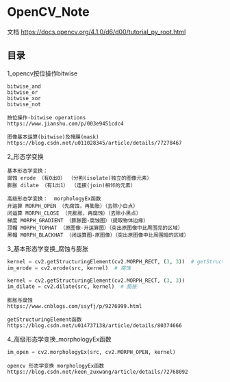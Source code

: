 # OpenCV_Note

文档  https://docs.opencv.org/4.1.0/d6/d00/tutorial_py_root.html

## 目录

1_opencv按位操作bitwise
```
bitwise_and
bitwise_or
bitwise_xor
bitwise_not

按位操作-bitwise operations
https://www.jianshu.com/p/003e9451cdc4

图像基本运算(bitwise)及掩膜(mask)
https://blog.csdn.net/u011028345/article/details/77278467
```

2_形态学变换
```
基本形态学变换：
腐蚀 erode （有0出0） （分割(isolate)独立的图像元素）
膨胀 dilate （有1出1） （连接(join)相邻的元素）

高级形态学变换：  morphologyEx函数
开运算 MORPH_OPEN （先腐蚀，再膨胀）（去除小白点）
闭运算 MORPH_CLOSE （先膨胀，再腐蚀）（去除小黑点）
梯度 MORPH_GRADIENT （膨胀图-腐蚀图）（提取物体边缘）
顶帽 MORPH_TOPHAT （原图像-开运算图）（突出原图像中比周围亮的区域）
黑帽 MORPH_BLACKHAT （闭运算图-原图像）（突出原图像中比周围暗的区域）
```

3_基本形态学变换_腐蚀与膨胀
```python
kernel = cv2.getStructuringElement(cv2.MORPH_RECT, (3, 3))  # getStructuringElement 可以方便的生成一个矩阵（kernel）
im_erode = cv2.erode(src, kernel)  # 腐蚀

kernel = cv2.getStructuringElement(cv2.MORPH_RECT, (3, 3))
im_dilate = cv2.dilate(src, kernel)  # 膨胀
```
```
膨胀与腐蚀
https://www.cnblogs.com/ssyfj/p/9276999.html

getStructuringElement函数
https://blog.csdn.net/u014737138/article/details/80374666
```

4_高级形态学变换_morphologyEx函数
```python
im_open = cv2.morphologyEx(src, cv2.MORPH_OPEN, kernel)
```
```
opencv 形态学变换 morphologyEx函数
https://blog.csdn.net/keen_zuxwang/article/details/72768092
```
